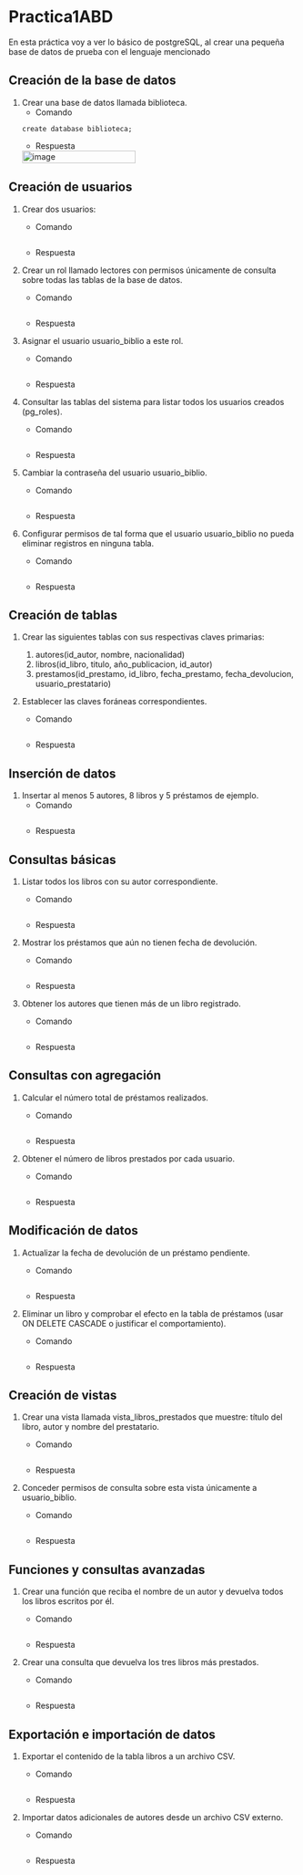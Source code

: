 # Practica1ABD
En esta práctica voy a ver lo básico de postgreSQL, al crear una pequeña base de datos de prueba con el lenguaje mencionado

## Creación de la base de datos
1. Crear una base de datos llamada biblioteca.
	- Comando
	```
	create database biblioteca;
	```
	- Respuesta
	<img width="199" height="22" alt="image" src="https://github.com/user-attachments/assets/96c5f6fc-afbc-47ea-9306-c8e33d7ea4db" />

	
## Creación de usuarios
1. Crear dos usuarios:
	- Comando
	```
 
	```
	- Respuesta

2. Crear un rol llamado lectores con permisos únicamente de consulta sobre todas las tablas de la base de datos.
	- Comando
	```
 
	```
	- Respuesta
 
3. Asignar el usuario usuario_biblio a este rol.

	- Comando
	```
 
	```
	- Respuesta
 
4. Consultar las tablas del sistema para listar todos los usuarios creados (pg_roles).

	- Comando
	```
 
	```
	- Respuesta
 
5. Cambiar la contraseña del usuario usuario_biblio.

	- Comando
	```
 
	```
	- Respuesta
 
6. Configurar permisos de tal forma que el usuario usuario_biblio no pueda eliminar registros en ninguna tabla.

	- Comando
	```
 
	```
	- Respuesta
 
    
## Creación de tablas
1. Crear las siguientes tablas con sus respectivas claves primarias:
	1. autores(id_autor, nombre, nacionalidad)
	2. libros(id_libro, titulo, año_publicacion, id_autor)
	3. prestamos(id_prestamo, id_libro, fecha_prestamo, fecha_devolucion, usuario_prestatario)
2. Establecer las claves foráneas correspondientes.

	- Comando
	```
 
	```
	- Respuesta
 

## Inserción de datos
1. Insertar al menos 5 autores, 8 libros y 5 préstamos de ejemplo.
	- Comando
	```
 
	```
	- Respuesta
 
## Consultas básicas
1. Listar todos los libros con su autor correspondiente.

	- Comando
	```
 
	```
	- Respuesta
 
2. Mostrar los préstamos que aún no tienen fecha de devolución.

	- Comando
	```
 
	```
	- Respuesta
 
3. Obtener los autores que tienen más de un libro registrado.

	- Comando
	```
 
	```
	- Respuesta
 

## Consultas con agregación
1. Calcular el número total de préstamos realizados.

	- Comando
	```
 
	```
	- Respuesta
 
2. Obtener el número de libros prestados por cada usuario.

	- Comando
	```
 
	```
	- Respuesta
 

## Modificación de datos
1. Actualizar la fecha de devolución de un préstamo pendiente.

	- Comando
	```
 
	```
	- Respuesta
 
2. Eliminar un libro y comprobar el efecto en la tabla de préstamos (usar ON DELETE CASCADE o justificar el comportamiento).

	- Comando
	```
 
	```
	- Respuesta
 
## Creación de vistas
1. Crear una vista llamada vista_libros_prestados que muestre: título del libro, autor y nombre del prestatario.

	- Comando
	```
 
	```
	- Respuesta
 
2. Conceder permisos de consulta sobre esta vista únicamente a usuario_biblio.

	- Comando
	```
 
	```
	- Respuesta
 
## Funciones y consultas avanzadas
1. Crear una función que reciba el nombre de un autor y devuelva todos los libros escritos por él.

	- Comando
	```
 
	```
	- Respuesta
 
2. Crear una consulta que devuelva los tres libros más prestados.

	- Comando
	```
 
	```
	- Respuesta
 
## Exportación e importación de datos
1. Exportar el contenido de la tabla libros a un archivo CSV.

	- Comando
	```
 
	```
	- Respuesta
 
2. Importar datos adicionales de autores desde un archivo CSV externo.
    
	- Comando
	```
 
	```
	- Respuesta
 
